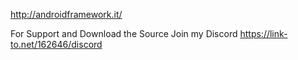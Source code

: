 http://androidframework.it/

For Support and Download the Source Join my Discord https://link-to.net/162646/discord


